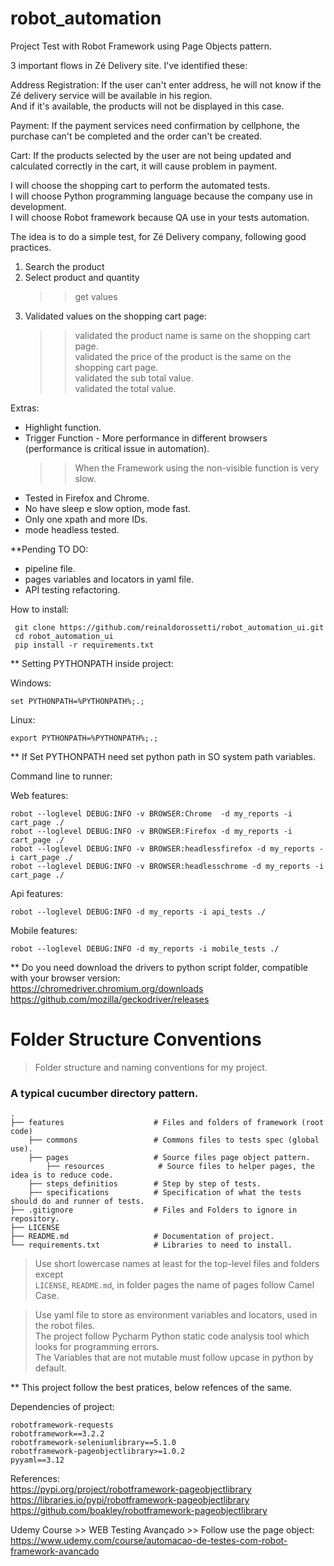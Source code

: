 # robot_automation

Project Test with Robot Framework using Page Objects pattern.

3 important flows in Zé Delivery site. I've identified these:

Address Registration: If the user can't enter address, he will not know if the Zé delivery service will be available in his region.   
And if it's available, the products will not be displayed in this case.  

Payment: If the payment services need confirmation by cellphone, the purchase can't be completed and the order can't be created.  

Cart: If the products selected by the user are not being updated and calculated correctly in the cart, it will cause problem in payment.  

I will choose the shopping cart to perform the automated tests.  
I will choose Python programming language because the company use in development.  
I will choose Robot framework because QA use in your tests automation.  

The idea is to do a simple test, for Zé Delivery company, following good practices.
1. Search the product
2. Select product and quantity 
    >> get values
3. Validated values on the shopping cart page:  
    >> validated the product name is same on the shopping cart page.  
    >> validated the price of the product is the same on the shopping cart page.  
    >> validated the sub total value.  
    >> validated the total value.     

Extras:  
- Highlight function.  
- Trigger Function - More performance in different browsers (performance is critical issue in automation).   
    >> When the Framework using the non-visible function is very slow.  
- Tested in Firefox and Chrome.  
- No have sleep e slow option, mode fast.  
- Only one xpath and more IDs.  
- mode headless tested.

**Pending TO DO: 
- pipeline file.
- pages variables and locators in yaml file.
- API testing refactoring.

How to install:
```
 git clone https://github.com/reinaldorossetti/robot_automation_ui.git
 cd robot_automation_ui   
 pip install -r requirements.txt
```

** Setting PYTHONPATH inside project:

Windows:
```
set PYTHONPATH=%PYTHONPATH%;.;
```
Linux: 
```
export PYTHONPATH=%PYTHONPATH%;.;
```
** If Set PYTHONPATH need set python path in SO system path variables.

Command line to runner:

Web features:
```
robot --loglevel DEBUG:INFO -v BROWSER:Chrome  -d my_reports -i cart_page ./
robot --loglevel DEBUG:INFO -v BROWSER:Firefox -d my_reports -i cart_page ./
robot --loglevel DEBUG:INFO -v BROWSER:headlessfirefox -d my_reports -i cart_page ./
robot --loglevel DEBUG:INFO -v BROWSER:headlesschrome -d my_reports -i cart_page ./
```
Api features:
```
robot --loglevel DEBUG:INFO -d my_reports -i api_tests ./  
```
Mobile features:
```
robot --loglevel DEBUG:INFO -d my_reports -i mobile_tests ./  
```

** Do you need download the drivers to python script folder, compatible with your browser version:  
https://chromedriver.chromium.org/downloads  
https://github.com/mozilla/geckodriver/releases  


Folder Structure Conventions
============================

> Folder structure and naming conventions for my project.

### A typical cucumber directory pattern.
    .
    ├── features                    # Files and folders of framework (root code)
        ├── commons                 # Commons files to tests spec (global use).
        ├── pages                   # Source files page object pattern.
            ├── resources            # Source files to helper pages, the idea is to reduce code.
        ├── steps_definitios        # Step by step of tests.
        ├── specifications          # Specification of what the tests should do and runner of tests.
    ├── .gitignore                  # Files and Folders to ignore in repository.
    ├── LICENSE
    ├── README.md                   # Documentation of project.
    └── requirements.txt            # Libraries to need to install.

> Use short lowercase names at least for the top-level files and folders except  
> `LICENSE`, `README.md`, in folder pages the name of pages follow Camel Case.  

> Use yaml file to store as environment variables and locators, used in the robot files.  
> The project follow Pycharm Python static code analysis tool which looks for programming errors.  
> The Variables that are not mutable must follow upcase in python by default.  

** This project follow the best pratices, below refences of the same.

Dependencies of project:
```
robotframework-requests
robotframework==3.2.2
robotframework-seleniumlibrary==5.1.0
robotframework-pageobjectlibrary>=1.0.2
pyyaml==3.12

```

References:  
https://pypi.org/project/robotframework-pageobjectlibrary    
https://libraries.io/pypi/robotframework-pageobjectlibrary  
https://github.com/boakley/robotframework-pageobjectlibrary  

Udemy Course >> WEB Testing Avançado >> Follow use the page object:  
https://www.udemy.com/course/automacao-de-testes-com-robot-framework-avancado  
